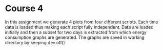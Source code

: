 # Course 4
In this assignment we generate 4 plots from four different scripts. Each time data is loaded thus making each script fully independent.
Data are loaded initially and then a subset for two days is extracted from which energy consumption graphs are generated.
The graphs are saved in working directory by keeping dev.off()
